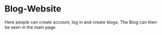 # Blog-Website 
Here people can create account, log in and create blogs. The Blog can then be seen in the main page.

